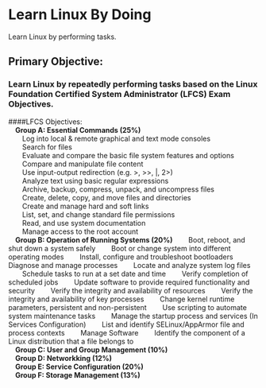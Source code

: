 # Learn Linux By Doing
Learn Linux by performing tasks.

## Primary Objective: 
### Learn Linux by repeatedly performing tasks based on the Linux Foundation Certified System Administrator (LFCS) Exam Objectives.

####LFCS Objectives:  
&emsp;__Group A: Essential Commands (25%)__  
&emsp;&emsp;Log into local & remote graphical and text mode consoles  
&emsp;&emsp;Search for files  
&emsp;&emsp;Evaluate and compare the basic file system features and options  
&emsp;&emsp;Compare and manipulate file content  
&emsp;&emsp;Use input-output redirection (e.g. >, >>, |, 2>)  
&emsp;&emsp;Analyze text using basic regular expressions  
&emsp;&emsp;Archive, backup, compress, unpack, and uncompress files  
&emsp;&emsp;Create, delete, copy, and move files and directories  
&emsp;&emsp;Create and manage hard and soft links  
&emsp;&emsp;List, set, and change standard file permissions  
&emsp;&emsp;Read, and use system documentation  
&emsp;&emsp;Manage access to the root account  
 &emsp;__Group B: Operation of Running Systems (20%)__
&emsp;&emsp;Boot, reboot, and shut down a system safely
&emsp;&emsp;Boot or change system into different operating modes
&emsp;&emsp;Install, configure and troubleshoot bootloaders
&emsp;&emsp;Diagnose and manage processes
&emsp;&emsp;Locate and analyze system log files
&emsp;&emsp;Schedule tasks to run at a set date and time
&emsp;&emsp;Verify completion of scheduled jobs
&emsp;&emsp;Update software to provide required functionality and security
&emsp;&emsp;Verify the integrity and availability of resources
&emsp;&emsp;Verify the integrity and availability of key processes
&emsp;&emsp;Change kernel runtime parameters, persistent and non-persistent
&emsp;&emsp;Use scripting to automate system maintenance tasks
&emsp;&emsp;Manage the startup process and services (In Services Configuration)
&emsp;&emsp;List and identify SELinux/AppArmor file and process contexts
&emsp;&emsp;Manage Software
&emsp;&emsp;Identify the component of a Linux distribution that a file belongs to  
 &emsp;__Group C: User and Group Management (10%)__  
 &emsp;__Group D: Networkking (12%)__  
 &emsp;__Group E: Service Configuration (20%)__  
 &emsp;__Group F: Storage Management (13%)__  
